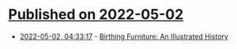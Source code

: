 # [Published on 2022-05-02](index.md)

* [2022-05-02, 04:33:17](https://news.ycombinator.com/item?id=31231497) - [Birthing Furniture: An Illustrated History](https://thereader.mitpress.mit.edu/birthing-furniture-an-illustrated-history/)
